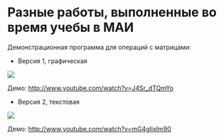 Разные работы, выполненные во время учебы в МАИ
===============================================

Демонстрационная программа для операций с матрицами:

* Версия 1, графическая

![](https://raw.github.com/begoon/institute/master/matrix1/screenshot/matrix1.png)

Демо: http://www.youtube.com/watch?v=J4Sr_dTQmYo

* Версия 2, текстовая

![](https://raw.github.com/begoon/institute/master/matrix2/screenshot/matrix2.png)

Демо: http://www.youtube.com/watch?v=mG4gIixIm90

